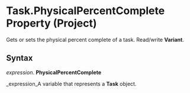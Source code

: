 
# Task.PhysicalPercentComplete Property (Project)

Gets or sets the physical percent complete of a task. Read/write  **Variant**.


## Syntax

 _expression_. **PhysicalPercentComplete**

 _expression_A variable that represents a  **Task** object.

